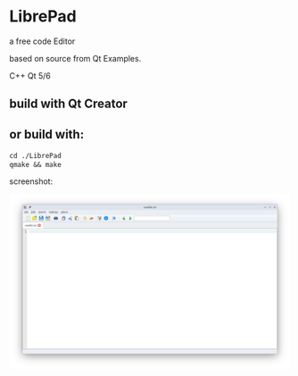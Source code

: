 # LibrePad
a free code Editor

based on source from Qt Examples.

C++ Qt 5/6

## build with Qt Creator

## or build with:

```
cd ./LibrePad
qmake && make
```



screenshot:

![screenshot LibrePad](screenshot_LibrePad.png)
